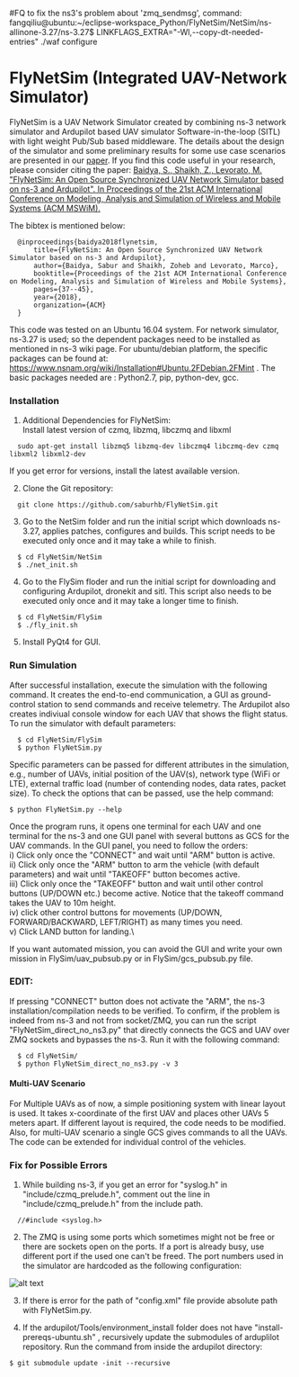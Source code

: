 
#FQ to fix the ns3's problem about 'zmq_sendmsg', command: fangqiliu@ubuntu:~/eclipse-workspace_Python/FlyNetSim/NetSim/ns-allinone-3.27/ns-3.27$ LINKFLAGS_EXTRA="-Wl,--copy-dt-needed-entries" ./waf configure




# FlyNetSim (Integrated UAV-Network Simulator)
FlyNetSim is a UAV Network Simulator created by combining ns-3 network simulator and Ardupilot based UAV simulator Software-in-the-loop (SITL) with light weight Pub/Sub based middleware. The details about the design of the simulator and some preliminary results for some use case scenarios are presented in our [paper](https://arxiv.org/pdf/1808.04967.pdf). If you find this code useful in your research, please consider citing the paper: [Baidya, S., Shaikh, Z., Levorato, M. "FlyNetSim: An Open Source Synchronized UAV Network Simulator based on ns-3 and Ardupilot". In Proceedings of the 21st ACM International Conference on Modeling, Analysis and Simulation of Wireless and Mobile Systems (ACM MSWiM).](https://dl.acm.org/doi/pdf/10.1145/3242102.3242118)

The bibtex is mentioned below:
```
  @inproceedings{baidya2018flynetsim,
      title={FlyNetSim: An Open Source Synchronized UAV Network Simulator based on ns-3 and Ardupilot},
      author={Baidya, Sabur and Shaikh, Zoheb and Levorato, Marco},
      booktitle={Proceedings of the 21st ACM International Conference on Modeling, Analysis and Simulation of Wireless and Mobile Systems},
      pages={37--45},
      year={2018},
      organization={ACM}
  }
```
This code was tested on an Ubuntu 16.04 system. For network simulator, ns-3.27 is used; so the dependent packages need to be installed as mentioned in ns-3 wiki page. For ubuntu/debian platform, the specific packages can be found at: https://www.nsnam.org/wiki/Installation#Ubuntu.2FDebian.2FMint . The basic packages needed are : Python2.7, pip, python-dev, gcc.

### Installation

1. Additional Dependencies for FlyNetSim:   
Install latest version of czmq, libzmq, libczmq and libxml
```
  sudo apt-get install libzmq5 libzmq-dev libczmq4 libczmq-dev czmq libxml2 libxml2-dev
```
If you get error for versions, install the latest available version.

2. Clone the Git repository:
```
  git clone https://github.com/saburhb/FlyNetSim.git
```
3. Go to the NetSim folder and run the initial script which downloads ns-3.27, applies patches, configures and builds. This script needs to be executed only once and it may take a while to finish.
```
  $ cd FlyNetSim/NetSim
  $ ./net_init.sh
```
4. Go to the FlySim floder and run the initial script for downloading and configuring Ardupilot, dronekit and sitl. This script also needs to be executed only once and it may take a longer time to finish.
```
  $ cd FlyNetSim/FlySim
  $ ./fly_init.sh
```
5. Install PyQt4 for GUI.

### Run Simulation

After successful installation, execute the simulation with the following command. It creates the end-to-end communication, a GUI as ground-control station to send commands and receive telemetry. The Ardupilot also creates indiviual console window for each UAV that shows the flight status. To run the simulator with default parameters: 
```
  $ cd FlyNetSim/FlySim
  $ python FlyNetSim.py
```
Specific parameters can be passed for different attributes in the simulation, e.g., number of UAVs, initial position of the UAV(s), network type (WiFi or LTE), external traffic load (number of contending nodes, data rates, packet size). To check the options that can be passed, use the help command:
```
$ python FlyNetSim.py --help
```
Once the program runs, it opens one terminal for each UAV and one terminal for the ns-3 and one GUI panel with several buttons as GCS for the UAV commands. In the GUI panel, you need to follow the orders:\
i) Click only once the "CONNECT" and wait until "ARM" button is active.\
ii) Click only once the "ARM" button to arm the vehicle (with default parameters) and wait until "TAKEOFF" button becomes active.\
iii) Click only once the "TAKEOFF" button and wait until other control buttons (UP/DOWN etc.) become active. Notice that the takeoff command takes the UAV to 10m height.\
iv) click other control buttons for movements (UP/DOWN, FORWARD/BACKWARD, LEFT/RIGHT) as many times you need.\
v) Click LAND button for landing.\

If you want automated mission, you can avoid the GUI and write your own mission in FlySim/uav_pubsub.py or in FlySim/gcs_pubsub.py file.

### EDIT:
If pressing "CONNECT" button does not activate the "ARM", the ns-3 installation/compilation needs to be verified. To confirm, if the problem is indeed from ns-3 and not from socket/ZMQ, you can run the script "FlyNetSim_direct_no_ns3.py" that directly connects the GCS and UAV over ZMQ sockets and bypasses the ns-3. Run it with the following command:
```
  $ cd FlyNetSim/
  $ python FlyNetSim_direct_no_ns3.py -v 3
```

#### Multi-UAV Scenario
For Multiple UAVs as of now, a simple positioning system with linear layout is used. It takes x-coordinate of the first UAV and places other UAVs 5 meters apart. If different layout is required, the code needs to be modified. Also, for multi-UAV scenario a single GCS gives commands to all the UAVs. The code can be extended for individual control of the vehicles.


### Fix for Possible Errors

1. While building ns-3, if you get an error for "syslog.h" in  "include/czmq_prelude.h", comment out the line in "include/czmq_prelude.h" from the include path.
```
  //#include <syslog.h>
```

2. The ZMQ is using some ports which sometimes might not be free or there are sockets open on the ports. If a port is already busy, use different port if the used one can't be freed. The port numbers used in the simulator are hardcoded as the following configuration:
 
 ![alt text](https://github.com/saburhb/FlyNetSim/blob/master/flynetsim_ports.jpg)
          
 3. If there is error for the path of "config.xml" file provide absolute path with FlyNetSim.py.
 
 4. If the ardupilot/Tools/environment_install folder does not have "install-prereqs-ubuntu.sh" , recursively update the submodules of arduplilot repository. Run the command from inside the ardupilot directory:
 ```
 $ git submodule update -init --recursive
 ```
